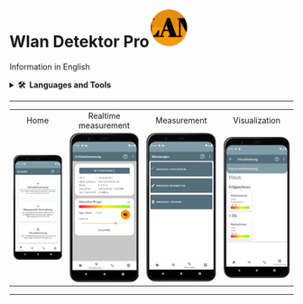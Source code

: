 # Wlan Detektor Pro<img src="./app/src/main/res/mipmap-xxhdpi/ic_launcher.png" height=70 alt="WLAN Detektor Pro" />
<p>Information in English</p>
<details>
  <summary><b>🛠️&nbsp;&nbsp;Languages&nbsp;and&nbsp;Tools</b></summary>
  <br/>
  <p align="left"> <a href="https://kotlinlang.org/" target="_blank"> <img src="app/src/main/assets/github/github_kotlin_mit_text.svg" alt="angular" width="140" height="40"/> </a>
</details>
<hr>
<table border="0">
  <tr>
    <td align=center>Home</td>
    <td align=center>Realtime measurement</td>
    <td align=center>Measurement</td>
    <td align=center>Visualization</td>
  </tr>
  <tr>
    <td align=center><img src="app/src/main/assets/github/github_hauptseite.png" width="330"/></td>
    <td align=center><img src="app/src/main/assets/github/github_echtzeitmessung.png" width="290"/></td>
    <td align=center><img src="app/src/main/assets/github/github_messung.png" width="290"/></td>
    <td align=center><img src="app/src/main/assets/github/github_visualisierung.png" width="290"/></td>
  </tr>
</table>
<hr>
